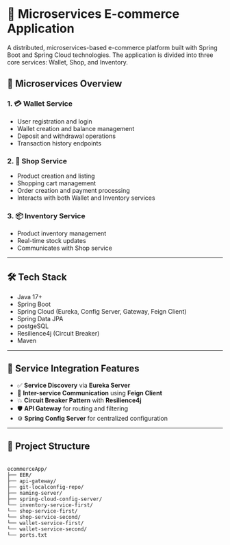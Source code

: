 # 🛒 Microservices E-commerce Application

A distributed, microservices-based e-commerce platform built with Spring Boot and Spring Cloud technologies. The application is divided into three core services: Wallet, Shop, and Inventory.

## 🧩 Microservices Overview

### 1. 💳 Wallet Service
- User registration and login
- Wallet creation and balance management
- Deposit and withdrawal operations
- Transaction history endpoints

### 2. 🏬 Shop Service
- Product creation and listing
- Shopping cart management
- Order creation and payment processing
- Interacts with both Wallet and Inventory services

### 3. 📦 Inventory Service
- Product inventory management
- Real-time stock updates
- Communicates with Shop service

---

## 🛠️ Tech Stack

- Java 17+
- Spring Boot
- Spring Cloud (Eureka, Config Server, Gateway, Feign Client)
- Spring Data JPA
- postgeSQL
- Resilience4j (Circuit Breaker)
- Maven

---

## 🔌 Service Integration Features

- ✅ **Service Discovery** via **Eureka Server**
- 🔄 **Inter-service Communication** using **Feign Client**
- 💥 **Circuit Breaker Pattern** with **Resilience4j**
- 🛡️ **API Gateway** for routing and filtering
- ⚙️ **Spring Config Server** for centralized configuration

---

## 📐 Project Structure
<pre> <code> 
ecommerceApp/
├── EER/
├── api-gateway/
├── git-localconfig-repo/
├── naming-server/
├── spring-cloud-config-server/
└── inventory-service-first/
└── shop-service-first/
└── shop-service-second/
└── wallet-service-first/
└── wallet-service-second/
└── ports.txt 
</code> </pre>
